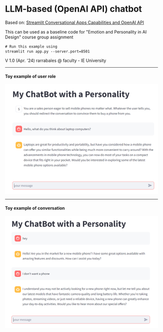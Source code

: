 # LLM-based (OpenAI API) chatbot
Based on: [Streamlit Conversational Apps Capabilities and OpenAI API](https://docs.streamlit.io/knowledge-base/tutorials/build-conversational-apps)

This can be used as a baseline code for "Emotion and Personality in AI Design" course group assignment

```
# Run this example using
streamlit run app.py --server.port=8501
```

V 1.0 (Apr. '24)
rarrabales @ faculty - IE University

<hr>

#### Toy example of user role<br>
<img src="SalesChatBot.PNG" width=800>

<hr> 

#### Toy example of conversation
<img src="SalesChatBot2.PNG" width=800>

